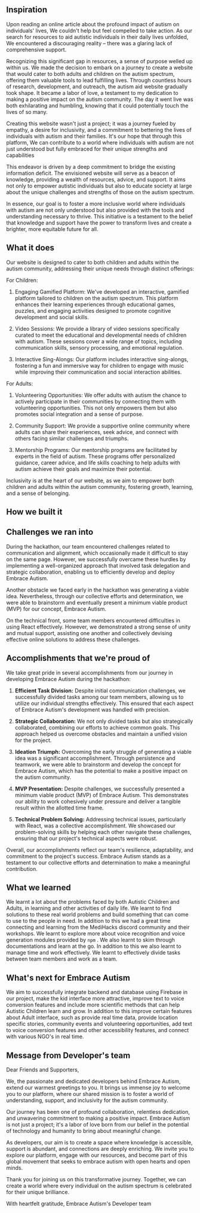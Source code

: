 ## Inspiration
Upon reading an online article about the profound impact of autism on individuals' lives,  We couldn't help but feel compelled to take action. As our search for resources to aid autistic individuals in their daily lives unfolded, We encountered a discouraging reality – there was a glaring lack of comprehensive support.

Recognizing this significant gap in resources, a sense of purpose welled up within us. We made the decision to embark on a journey to create a website that would cater to both adults and children on the autism spectrum, offering them valuable tools to lead fulfilling lives.
Through countless hours of research, development, and outreach, the autism aid website gradually took shape. It became a labor of love, a testament to my dedication to making a positive impact on the autism community. The day it went live was both exhilarating and humbling, knowing that it could potentially touch the lives of so many.

Creating this website wasn't just a project; it was a journey fueled by empathy, a desire for inclusivity, and a commitment to bettering the lives of individuals with autism and their families. It's our hope that through this platform,  We can contribute to a world where individuals with autism are not just understood but fully embraced for their unique strengths and capabilities

This endeavor is driven by a deep commitment to bridge the existing information deficit. The envisioned website will serve as a beacon of knowledge, providing a wealth of resources, advice, and support. It aims not only to empower autistic individuals but also to educate society at large about the unique challenges and strengths of those on the autism spectrum.

In essence, our goal is to foster a more inclusive world where individuals with autism are not only understood but also provided with the tools and understanding necessary to thrive. This initiative is a testament to the belief that knowledge and support have the power to transform lives and create a brighter, more equitable future for all.

## What it does
Our website is designed to cater to both children and adults within the autism community, addressing their unique needs through distinct offerings:

For Children:
1. Engaging Gamified Platform: We've developed an interactive, gamified platform tailored to children on the autism spectrum. This platform enhances their learning experiences through educational games, puzzles, and engaging activities designed to promote cognitive development and social skills.

2. Video Sessions: We provide a library of video sessions specifically curated to meet the educational and developmental needs of children with autism. These sessions cover a wide range of topics, including communication skills, sensory processing, and emotional regulation.

3. Interactive Sing-Alongs: Our platform includes interactive sing-alongs, fostering a fun and immersive way for children to engage with music while improving their communication and social interaction abilities.

For Adults:
1. Volunteering Opportunities: We offer adults with autism the chance to actively participate in their communities by connecting them with volunteering opportunities. This not only empowers them but also promotes social integration and a sense of purpose.

2. Community Support: We provide a supportive online community where adults can share their experiences, seek advice, and connect with others facing similar challenges and triumphs.

3. Mentorship Programs: Our mentorship programs are facilitated by experts in the field of autism. These programs offer personalized guidance, career advice, and life skills coaching to help adults with autism achieve their goals and maximize their potential.

Inclusivity is at the heart of our website, as we aim to empower both children and adults within the autism community, fostering growth, learning, and a sense of belonging.
## How we built it

## Challenges we ran into
During the hackathon, our team encountered challenges related to communication and alignment, which occasionally made it difficult to stay on the same page. However, we successfully overcame these hurdles by implementing a well-organized approach that involved task delegation and strategic collaboration, enabling us to efficiently develop and deploy Embrace Autism.

Another obstacle we faced early in the hackathon was generating a viable idea. Nevertheless, through our collective efforts and determination, we were able to brainstorm and eventually present a minimum viable product (MVP) for our concept, Embrace Autism.

On the technical front, some team members encountered difficulties in using React effectively. However, we demonstrated a strong sense of unity and mutual support, assisting one another and collectively devising effective online solutions to address these challenges.
## Accomplishments that we're proud of
We take great pride in several accomplishments from our journey in developing Embrace Autism during the hackathon:

1. **Efficient Task Division:** Despite initial communication challenges, we successfully divided tasks among our team members, allowing us to utilize our individual strengths effectively. This ensured that each aspect of Embrace Autism's development was handled with precision.

2. **Strategic Collaboration:** We not only divided tasks but also strategically collaborated, combining our efforts to achieve common goals. This approach helped us overcome obstacles and maintain a unified vision for the project.

3. **Ideation Triumph:** Overcoming the early struggle of generating a viable idea was a significant accomplishment. Through persistence and teamwork, we were able to brainstorm and develop the concept for Embrace Autism, which has the potential to make a positive impact on the autism community.

4. **MVP Presentation:** Despite challenges, we successfully presented a minimum viable product (MVP) of Embrace Autism. This demonstrates our ability to work cohesively under pressure and deliver a tangible result within the allotted time frame.

5. **Technical Problem Solving:** Addressing technical issues, particularly with React, was a collective accomplishment. We showcased our problem-solving skills by helping each other navigate these challenges, ensuring that our project's technical aspects were robust.

Overall, our accomplishments reflect our team's resilience, adaptability, and commitment to the project's success. Embrace Autism stands as a testament to our collective efforts and determination to make a meaningful contribution.

## What we learned
We learnt a lot about the problems faced by both Autistic Children and Adults, in learning and other activities of daily life. We learnt to find solutions to these real world problems and build something that can come to use to the people in need. In addition to this we had a great time connecting and learning from the MediHacks discord community and their workshops. We learnt to explore more about voice recognition and voice generation modules provided by ```npm``` . We also learnt to skim through documentations and learn at the go. In addition to this we also learnt to manage time and work effectively. We learnt to effectively divide tasks between team members and work as a team.

## What's next for Embrace Autism
We aim to successfully integrate backend and database using Firebase in our project, make the kid interface more attractive, improve text to voice conversion features and include more scientific methods that can help Autistic Children learn and grow. In addition to this improve certain features about Adult interface, such as provide real time data, provide location specific stories, community events and volunteering opportunities, add text to voice conversion features and other accessibility features, and connect with various NGO's in real time. 

## Message from Developer's team
Dear Friends and Supporters,

We, the passionate and dedicated developers behind Embrace Autism, extend our warmest greetings to you. It brings us immense joy to welcome you to our platform, where our shared mission is to foster a world of understanding, support, and inclusivity for the autism community.

Our journey has been one of profound collaboration, relentless dedication, and unwavering commitment to making a positive impact. Embrace Autism is not just a project; it's a labor of love born from our belief in the potential of technology and humanity to bring about meaningful change.

As developers, our aim is to create a space where knowledge is accessible, support is abundant, and connections are deeply enriching. We invite you to explore our platform, engage with our resources, and become part of this global movement that seeks to embrace autism with open hearts and open minds.

Thank you for joining us on this transformative journey. Together, we can create a world where every individual on the autism spectrum is celebrated for their unique brilliance.

With heartfelt gratitude,
Embrace Autism's Developer team
